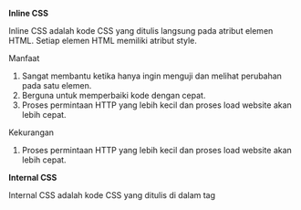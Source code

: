 **Inline CSS**

Inline CSS adalah kode CSS yang ditulis langsung pada atribut elemen HTML. Setiap elemen HTML memiliki atribut style.

Manfaat

1. Sangat membantu ketika hanya ingin menguji dan melihat perubahan pada satu elemen.
2. Berguna untuk memperbaiki kode dengan cepat.
3. Proses permintaan HTTP yang lebih kecil dan proses load website akan lebih cepat.

Kekurangan

1. Proses permintaan HTTP yang lebih kecil dan proses load website akan lebih cepat.

**Internal CSS**

Internal CSS adalah kode CSS yang ditulis di dalam tag <style> dan kode HTML dituliskan di bagian atas (header) file HTML. Internal CSS dapat digunakan untuk membuat tampilan pada satu halaman website dan tidak digunakan pada halaman website yang lain.

Manfaat
  
1. Perubahan pada Internal CSS hanya berlaku pada satu halaman saja.
2. Class dan ID bisa digunakan oleh internal stylesheet.
3. Tidak perlu melakukan upload beberapa file karena HTML dan CSS berada dalam satu file.
  
Kekurangan
1. Tidak efisien apabila Anda ingin menggunakan CSS yang sama dalam beberapa file.
2. Membuat performa website lebih lemot. Sebab, CSS yang berbeda-beda akan mengakibatkan loading ulang setiap kali Anda ganti halaman website.

**External CSS**
  
Eksternal CSS adalah kode CSS yang ditulis terpisah dengan kode HTML Eksternal CSS ditulis di sebuah file khusus yang berekstensi .css. File eksternal CSS biasanya diletakkan setelah bagian <head> pada halaman.

Manfaat
1. Ukuran file HTML akan menjadi lebih kecil dan struktur dari kode HTML jadi lebih rapi.
2. Loading website menjadi lebih cepat.
3. File CSS dapat digunakan di beberapa halaman website sekaligus.

Kekurangan
1. Halaman akan menjadi berantakan, ketika file CSS gagal dipanggil oleh file HTML. Hal ini terjadi disebabkan karena koneksi internet yang lambat.

-------------------------------------------------------------------------------------------------------------------------------------------------------------------------

HTML5 TAG

  
![image](https://user-images.githubusercontent.com/87772747/194213788-c6ff2c6f-4f2c-43dd-8604-622e68bf826c.png)

-------------------------------------------------------------------------------------------------------------------------------------------------------------------------

CSS SELECTOR

**1. Selektor Tag**
  
Selektor Tag disbut juga Type Selector. Selektor ini akan memilih elemen berdasarkan nama tag.
  
  
**2. Selektor Class**
  
Selektor class adalah selektor yang memilih elemen berdasarkan nama class yang diberikan. Selektor class dibuat dengan tanda titik di depannya.
  
  
**3. Selektor ID**
  
Selektor ID hampir sama dengan class. Bedanya, ID bersifat unik. Hanya boleh digunakan oleh satu elemen saja.
  
  
**4. Selektor Atribut**
  
Selektor atribut adalah selektor yang memilik elemen berdasarkan atribut. Selektor ini hampir sama seperti selektor Tag.
  
  
**5. Selektor Universal**
  
Selektor universal adalah selektor yang digunakan untuk menyeleksi semua elemen pada jangkaua (scope) tertentu.

-------------------------------------------------------------------------------------------------------------------------------------------------------------------------
1. Menambahkan style.css pada folder static sebagai external css
2. Memanggil fungsi agar style.css dapat digunakan pada base.html
3. Mendesain todolist, login, register, dan create-task.
 
